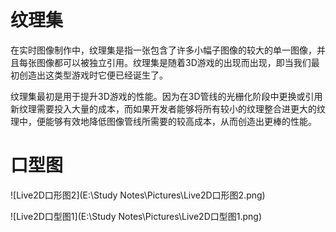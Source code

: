 #	纹理集

在实时图像制作中，纹理集是指一张包含了许多小幅子图像的较大的单一图像，并且每张图像都可以被独立引用。纹理集是随着3D游戏的出现而出现，即当我们最初创造出这类型游戏时它便已经诞生了。

纹理集最初是用于提升3D游戏的性能。因为在3D管线的光栅化阶段中更换或引用新纹理需要投入大量的成本，而如果开发者能够将所有较小的纹理整合进更大的纹理中，便能够有效地降低图像管线所需要的较高成本，从而创造出更棒的性能。



#	口型图

![Live2D口形图2](E:\Study Notes\Pictures\Live2D口形图2.png)

![Live2D口型图1](E:\Study Notes\Pictures\Live2D口型图1.png)